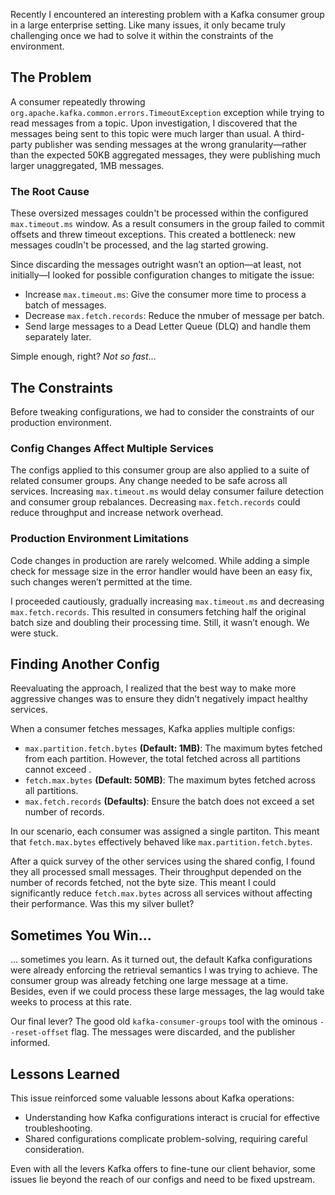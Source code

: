 Recently I encountered an interesting problem with a Kafka consumer group in a large enterprise setting. Like many issues, it only became truly challenging once we had to solve it within the constraints of the environment.

## The Problem
A consumer repeatedly throwing `org.apache.kafka.common.errors.TimeoutException` exception while trying to read messages from a topic. Upon investigation, I discovered that the messages being sent to this topic were much larger than usual. A third-party publisher was sending messages at the wrong granularity—rather than the expected 50KB aggregated messages, they were publishing much larger unaggregated, 1MB messages.

### The Root Cause
These oversized messages couldn't be processed within the configured `max.timeout.ms` window. As a result consumers in the group failed to commit offsets and threw timeout exceptions. This created a bottleneck: new messages coudln't be processed, and the lag started growing.

Since discarding the messages outright wasn’t an option—at least, not initially—I looked for possible configuration changes to mitigate the issue:
- Increase `max.timeout.ms`: Give the consumer more time to process a batch of messages.
- Decrease `max.fetch.records`: Reduce the nmuber of message per batch.
- Send large messages to a Dead Letter Queue (DLQ) and handle them separately later.

Simple enough, right? _Not so fast_...

## The Constraints
Before tweaking configurations, we had to consider the constraints of our production environment.

### Config Changes Affect Multiple Services
The configs applied to this consumer group are also applied to a suite of related consumer groups. Any change needed to be safe across all services. Increasing `max.timeout.ms` would delay consumer failure detection and consumer group rebalances. Decreasing `max.fetch.records` could reduce throughput and increase network overhead.

### Production Environment Limitations
Code changes in production are rarely welcomed. While adding a simple check for message size in the error handler would have been an easy fix, such changes weren’t permitted at the time.

I proceeded cautiously, gradually increasing `max.timeout.ms` and decreasing `max.fetch.records`. This resulted in consumers fetching half the original batch size and doubling their processing time. Still, it wasn’t enough. We were stuck.

## Finding Another Config
Reevaluating the approach, I realized that the best way to make more aggressive changes was to ensure they didn’t negatively impact healthy services.

When a consumer fetches messages, Kafka applies multiple configs:
- `max.partition.fetch.bytes` **(Default: 1MB)**: The maximum bytes fetched from each partition. However, the total fetched across all partitions cannot exceed .
- `fetch.max.bytes` **(Default: 50MB)**: The maximum bytes fetched across all partitions.
- `max.fetch.records` **(Defaults)**: Ensure the batch does not exceed a set number of records.

In our scenario, each consumer was assigned a single partiton. This meant that `fetch.max.bytes` effectively behaved like `max.partition.fetch.bytes`.

After a quick survey of the other services using the shared config, I found they all processed small messages. Their throughput depended on the number of records fetched, not the byte size. This meant I could significantly reduce `fetch.max.bytes` across all services without affecting their performance. Was this my silver bullet?

## Sometimes You Win...
... sometimes you learn. As it turned out, the default Kafka configurations were already enforcing the retrieval semantics I was trying to achieve. The consumer group was already fetching one large message at a time. Besides, even if we could process these large messages, the lag would take weeks to process at this rate. 

Our final lever? The good old `kafka-consumer-groups` tool with the ominous `--reset-offset` flag. The messages were discarded, and the publisher informed.

## Lessons Learned
This issue reinforced some valuable lessons about Kafka operations:
- Understanding how Kafka configurations interact is crucial for effective troubleshooting.
- Shared configurations complicate problem-solving, requiring careful consideration.

Even with all the levers Kafka offers to fine-tune our client behavior, some issues lie beyond the reach of our configs and need to be fixed upstream.